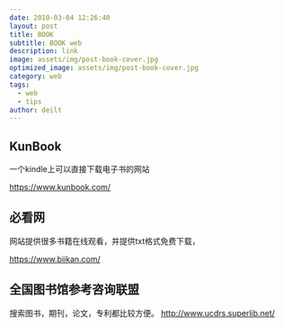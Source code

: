 ```yaml
---
date: 2010-03-04 12:26:40
layout: post
title: BOOK
subtitle: BOOK web
description: link
image: assets/img/post-book-cover.jpg
optimized_image: assets/img/post-book-cover.jpg
category: web
tags:
  - web
  - tips
author: deilt
---
```


## KunBook
一个kindle上可以直接下载电子书的网站

https://www.kunbook.com/

## 必看网
网站提供很多书籍在线观看，并提供txt格式免费下载，

https://www.biikan.com/

## 全国图书馆参考咨询联盟

搜索图书，期刊，论文，专利都比较方便。
http://www.ucdrs.superlib.net/
